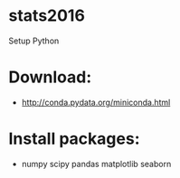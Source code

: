 # stats2016
Setup Python

# Download:
 * http://conda.pydata.org/miniconda.html

# Install packages:
 * numpy scipy pandas matplotlib seaborn 
